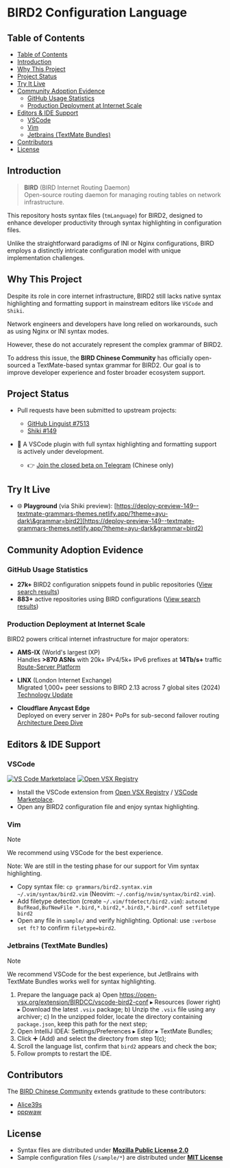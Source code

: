 # BIRD2 Configuration Language

## Table of Contents

- [Table of Contents](#table-of-contents)
- [Introduction](#introduction)
- [Why This Project](#why-this-project)
- [Project Status](#project-status)
- [Try It Live](#try-it-live)
- [Community Adoption Evidence](#community-adoption-evidence)
  - [GitHub Usage Statistics](#github-usage-statistics)
  - [Production Deployment at Internet Scale](#production-deployment-at-internet-scale)
- [Editors \& IDE Support](#editors-ide-support)
  - [VSCode](#vscode)
  - [Vim](#vim)
  - [Jetbrains (TextMate Bundles)](#jetbrains-textmate-bundles)
- [Contributors](#contributors)
- [License](#license)

## Introduction

> **BIRD** (BIRD Internet Routing Daemon)  
> Open-source routing daemon for managing routing tables on network infrastructure.

This repository hosts syntax files (`tmLanguage`) for BIRD2, designed to enhance developer productivity through syntax highlighting in configuration files.

Unlike the straightforward paradigms of INI or Nginx configurations, BIRD employs a distinctly intricate configuration model with unique implementation challenges.

## Why This Project

Despite its role in core internet infrastructure, BIRD2 still lacks native syntax highlighting and formatting support in mainstream editors like `VSCode` and `Shiki`.

Network engineers and developers have long relied on workarounds, such as using Nginx or INI syntax modes.

However, these do not accurately represent the complex grammar of BIRD2.

To address this issue, the **BIRD Chinese Community** has officially open-sourced a TextMate-based syntax grammar for BIRD2. Our goal is to improve developer experience and foster broader ecosystem support.

## Project Status

- Pull requests have been submitted to upstream projects:

  - [GitHub Linguist #7513](https://github.com/github/linguist/pull/7513)
  - [Shiki #149](https://github.com/shikijs/textmate-grammars-themes/pull/149)

- 🚧 A VSCode plugin with full syntax highlighting and formatting support is actively under development.
  - 👉 [Join the closed beta on Telegram](https://t.me/bird_cnn/23) (Chinese only)

## Try It Live

- 🌐 **Playground** (via Shiki preview):
  [https://deploy-preview-149--textmate-grammars-themes.netlify.app/?theme=ayu-dark\&grammar=bird2](https://deploy-preview-149--textmate-grammars-themes.netlify.app/?theme=ayu-dark&grammar=bird2)

## Community Adoption Evidence

### GitHub Usage Statistics

- **27k+** BIRD2 configuration snippets found in public repositories ([View search results][public-code-search-results-list])
- **883+** active repositories using BIRD configurations ([View search results][public-repo-search-results-list])

### Production Deployment at Internet Scale

BIRD2 powers critical internet infrastructure for major operators:

- **AMS-IX** (World's largest IXP)  
  Handles **>870 ASNs** with 20k+ IPv4/5k+ IPv6 prefixes at **14Tb/s+** traffic  
  [Route-Server Platform](https://www.ams-ix.net/ams/documentation/ams-ix-route-servers)

- **LINX** (London Internet Exchange)  
  Migrated 1,000+ peer sessions to BIRD 2.13 across 7 global sites (2024)  
  [Technology Update](https://www.linx.net/wp-content/uploads/2024/05/Day-1-P4-LINX_Technology-Presentation_v3.0.pdf)

- **Cloudflare Anycast Edge**  
  Deployed on every server in 280+ PoPs for sub-second failover routing  
  [Architecture Deep Dive](https://blog.cloudflare.com/cloudflares-architecture-eliminating-single-p/)

## Editors & IDE Support

### VSCode

[![VS Code Marketplace](https://img.shields.io/badge/VS%20Code%20Marketplace-Install-blue?logo=visual-studio-code)](https://marketplace.visualstudio.com/items?itemName=BIRDCC.vscode-bird2-conf) [![Open VSX Registry](https://img.shields.io/badge/Open%20VSX%20Registry-Install-blue?logo=eclipseide)](https://open-vsx.org/extension/BIRDCC/vscode-bird2-conf)

- Install the VSCode extension from [Open VSX Registry](https://open-vsx.org/extension/BIRDCC/vscode-bird2-conf) / [VSCode Marketplace](https://marketplace.visualstudio.com/items?itemName=BIRDCC.vscode-bird2-conf).
- Open any BIRD2 configuration file and enjoy syntax highlighting.

### Vim

> [!NOTE]
> We recommend using VSCode for the best experience.
>
> Note: We are still in the testing phase for our support for Vim syntax highlighting.

- Copy syntax file: `cp grammars/bird2.syntax.vim ~/.vim/syntax/bird2.vim` (Neovim: `~/.config/nvim/syntax/bird2.vim`).
- Add filetype detection (create `~/.vim/ftdetect/bird2.vim`):
  `autocmd BufRead,BufNewFile *.bird,*.bird2,*.bird3,*.bird*.conf setfiletype bird2`
- Open any file in `sample/` and verify highlighting. Optional: use `:verbose set ft?` to confirm `filetype=bird2`.

### Jetbrains (TextMate Bundles)

> [!NOTE]
> We recommend VSCode for the best experience, but JetBrains with TextMate Bundles works well for syntax highlighting.

1. Prepare the language pack
   a) Open https://open-vsx.org/extension/BIRDCC/vscode-bird2-conf ▸ Resources (lower right) ▸ Download the latest `.vsix` package;
   b) Unzip the `.vsix` file using any archiver;
   c) In the unzipped folder, locate the directory containing `package.json`, keep this path for the next step;
2. Open IntelliJ IDEA: Settings/Preferences ▸ Editor ▸ TextMate Bundles;
3. Click ➕ (Add) and select the directory from step 1(c);
4. Scroll the language list, confirm that `bird2` appears and check the box;
5. Follow prompts to restart the IDE.

## Contributors

The [BIRD Chinese Community](https://github.com/bird-chinese-community) extends gratitude to these contributors:

- [Alice39s](https://github.com/Alice39s)
- [pppwaw](https://github.com/pppwaw)

## License

- Syntax files are distributed under **[Mozilla Public License 2.0](LICENSE.syntax)**
- Sample configuration files (`/sample/*`) are distributed under **[MIT License](LICENSE.sample)**

[public-code-search-results-list]: https://github.com/search?q=%22protocol+bgp%22+OR+%22neighbor%22+OR+%22local+as%22+path%3A*.conf+NOT+is%3Afork&type=code&ref=advsearch
[public-repo-search-results-list]: https://github.com/search?q=bird+config&type=repositories&ref=advsearch
